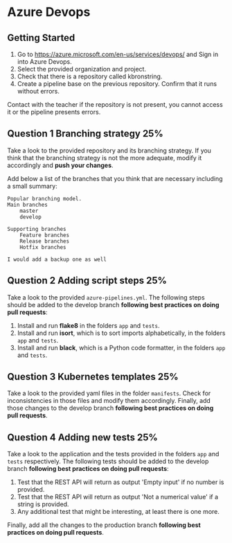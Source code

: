 # Azure Devops


## Getting Started
1. Go to https://azure.microsoft.com/en-us/services/devops/ and Sign in into Azure Devops. 
2. Select the provided organization and project.
3. Check that there is a repository called kbronstring.
4. Create a pipeline base on the previous repository. Confirm that it runs without errors.

Contact with the teacher if the repository is not present, you cannot access it or the pipeline presents errors.



## Question 1 Branching strategy 25%

Take a look to the provided repository and its branching strategy. If you think that the branching strategy is not the more adequate, modify it accordingly and **push your changes**. 

Add below a list of the branches that you think that are necessary including a small summary:

```
Popular branching model.
Main branches
    master
    develop

Supporting branches
    Feature branches
    Release branches
    Hotfix branches

I would add a backup one as well
```

## Question 2 Adding script steps 25%

Take a look to the provided ```azure-pipelines.yml```. The following steps should be added to the develop branch **following best practices on doing pull requests**:

1. Install and run **flake8** in the folders ```app``` and  `tests`.
2. Install and run **isort**, which is to sort imports alphabetically, in the folders ```app``` and  `tests`.
3. Install and run **black**, which is a Python code formatter, in the folders ```app``` and  `tests`.



## Question 3 Kubernetes templates 25%

Take a look to the provided yaml files in the folder ```manifests```. Check for inconsistencies in those files and modify them accordingly. Finally, add those changes to the develop branch **following best practices on doing pull requests**.



## Question 4 Adding new tests 25%

Take a look to the application and the tests provided in the folders ```app``` and ```tests``` respectively. The following tests should be added to the develop branch **following best practices on doing pull requests**:

1. Test that the REST API will return as output 'Empty input' if no number is provided.
2. Test that the REST API will return as output 'Not a numerical value' if a string is provided.
3. Any additional test that might be interesting, at least there is one more.



Finally, add all the changes to the production branch **following best practices on doing pull requests**.